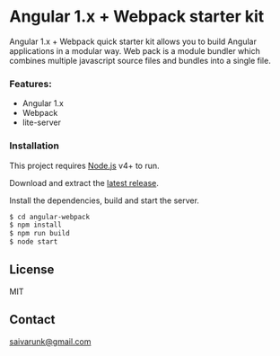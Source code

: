 # Angular 1.x + Webpack starter kit

Angular 1.x + Webpack quick starter kit allows you to build Angular applications in a modular way. Web pack is a module bundler which combines multiple javascript source files and bundles into a single file.

### Features:

  - Angular 1.x
  - Webpack 
  - lite-server

### Installation

This project requires [Node.js](https://nodejs.org/) v4+ to run.

Download and extract the [latest release](https://github.com/saivarunk/angular-webpack).

Install the dependencies, build and start the server.

```sh
$ cd angular-webpack
$ npm install
$ npm run build
$ node start
```
License
----
MIT

## Contact

saivarunk@gmail.com
